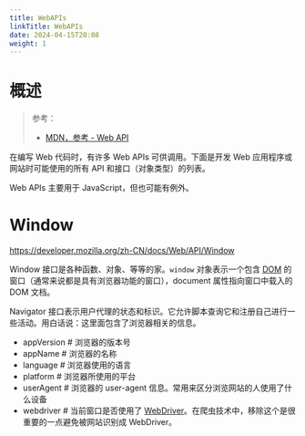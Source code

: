 ```yaml
---
title: WebAPIs
linkTitle: WebAPIs
date: 2024-04-15T20:08
weight: 1
---
```


# 概述

> 参考：
>
> - [MDN，参考 - Web API](https://developer.mozilla.org/en-US/docs/Web/API)

在编写 Web 代码时，有许多 Web APIs 可供调用。下面是开发 Web 应用程序或网站时可能使用的所有 API 和接口（对象类型）的列表。

Web APIs 主要用于 JavaScript，但也可能有例外。

# Window

https://developer.mozilla.org/zh-CN/docs/Web/API/Window

Window 接口是各种函数、对象、等等的家。`window` 对象表示一个包含 [DOM](docs/Web/WebAPIs/DOM.md) 的窗口（通常来说都是具有浏览器功能的窗口），document 属性指向窗口中载入的 DOM 文档。

Navigator 接口表示用户代理的状态和标识。它允许脚本查询它和注册自己进行一些活动。用白话说：这里面包含了浏览器相关的信息。

- appVersion # 浏览器的版本号
- appName # 浏览器的名称
- language # 浏览器使用的语言
- platform # 浏览器所使用的平台
- userAgent # 浏览器的 user-agent 信息。常用来区分浏览网站的人使用了什么设备
- webdriver # 当前窗口是否使用了 [WebDriver](/docs/Web/WebDriver/WebDriver.md)。在爬虫技术中，移除这个是很重要的一点避免被网站识别成 WebDriver。
